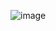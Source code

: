 ![image](https://github.com/rir7890/ToDoList_using_PostgreSQL_Angela/assets/98277620/3ae2fbcf-a07e-4bf7-9768-6ed32a77f56e)
